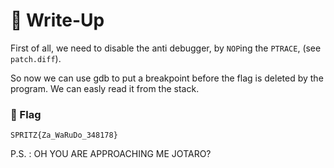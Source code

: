 # 🔑 Write-Up

First of all, we need to disable the anti debugger, by `NOP`ing the `PTRACE`, (see `patch.diff`).

So now we can use gdb to put a breakpoint before the flag is deleted by the program. We can easly read it from the stack.


### 🚩 Flag

```plain
SPRITZ{Za_WaRuDo_348178}
```
P.S. : OH YOU ARE APPROACHING ME JOTARO?
